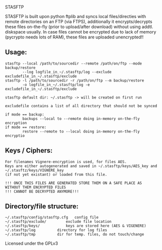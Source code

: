 STASFTP

STASFTP is built upon python ftplib and syncs local files/directies with remote
directories on an FTP (via FTPS), additionally it encrypts/decrypts these files
on-the-fly (prior to upload/after download) without using addtl. diskspace usually.
In case files cannot be encrypted due to lack of memory (pycrypto needs lots
of RAM), these files are uploaded unencrypted!!

Usage:
------
    stasftp --local /path/to/sourcedir --remote /path/on/ftp --mode backup/restore
            --log logfile_in_~/.stasftp/log --exclude excludefile_in_~/.stasftp/exclude
    stasftp -l /path/to/sourcedir -r /path/on/ftp --m backup/restore                         
            -o logfile_in_~/.stasftp/log -e excludefile_in_~/.stasftp/exclude

    stasftp default dir: ~/.stasftp -> will be created on first run

    excludefile contains a list of all directory that should not be synced
    
    if mode == backup:
            backups --local to --remote doing in-memory on-the-fly encryption
    if mode == restore:
            restore --remote to --local doing in-memory on-the-fly encryptio

Keys / Ciphers:
---------------
    For filenames Vignere-encryption is used, for files AES.
    Keys are either autogenerated and saved in ~/.stasftp/keys/AES_key and ~/.stasftz/keys/VIGNERE_key
    (if not yet existant) or loaded from this file.

    !!! ONCE THIS FILES ARE GENERATED STORE THEM ON A SAFE PLACE AS WITHOUT THEM ENCRYPTED FILES
    !!! CANNOT BE DECRYPTED ANYMORE!!!

Directory/file structure:
--------------------
    ~/.stasftp/config/stasftp.cfg	config file	
    ~/.stasftp/exclude/			exclude file location	
    ~/.stasftp/keys/			keys are stored here (AES & VIGENERE)
    ~/.stasftp/log			directory for log files
    ~/.stasftp/tmp			dir for temp. files, do not touch/change		


Licensed under the GPLv3


